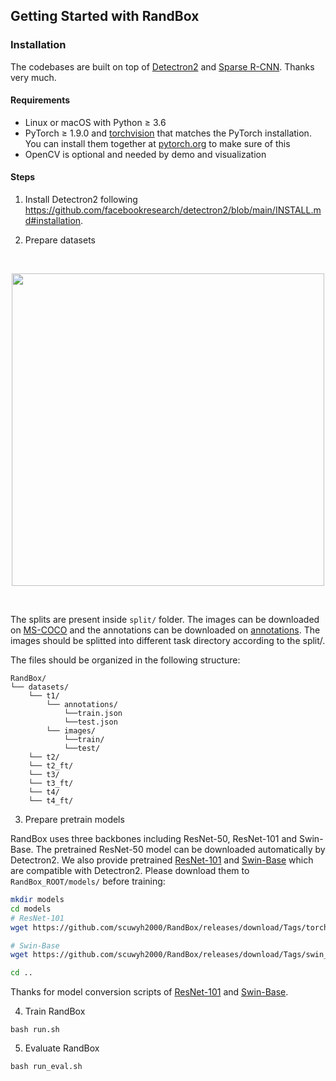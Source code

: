 ## Getting Started with RandBox



### Installation

The codebases are built on top of [Detectron2](https://github.com/facebookresearch/detectron2) and [Sparse R-CNN](https://github.com/PeizeSun/SparseR-CNN).
Thanks very much.

#### Requirements
- Linux or macOS with Python ≥ 3.6
- PyTorch ≥ 1.9.0 and [torchvision](https://github.com/pytorch/vision/) that matches the PyTorch installation.
  You can install them together at [pytorch.org](https://pytorch.org) to make sure of this
- OpenCV is optional and needed by demo and visualization

#### Steps
1. Install Detectron2 following https://github.com/facebookresearch/detectron2/blob/main/INSTALL.md#installation.

2. Prepare datasets
<br>
<p align="center" ><img width='500' src = "https://imgur.com/9bzf3DV.png"></p> 
<br>

The splits are present inside `split/` folder. The images can be downloaded on [MS-COCO](https://cocodataset.org/#download) and the annotations can be downloaded on [annotations](https://drive.google.com/drive/folders/1nAWHdQ3kr48h6H5eTbhSBwEeAd4lpKp3?usp=drive_link). The images should be splitted into different task directory according to the split/.

The files should be organized in the following structure:
```
RandBox/
└── datasets/
    └── t1/
        └── annotations/
            └──train.json
            └──test.json
        └── images/
            └──train/
            └──test/
    └── t2/
    └── t2_ft/
    └── t3/
    └── t3_ft/
    └── t4/
    └── t4_ft/
```

3. Prepare pretrain models

RandBox uses three backbones including ResNet-50, ResNet-101 and Swin-Base. The pretrained ResNet-50 model can be
downloaded automatically by Detectron2. We also provide pretrained
[ResNet-101](https://github.com/scuwyh2000/RandBox/releases/download/Tags/torchvision-R-101.pkl) and
[Swin-Base](https://github.com/scuwyh2000/RandBox/releases/download/Tags/swin_base_patch4_window7_224_22k.pkl) which are compatible with
Detectron2. Please download them to `RandBox_ROOT/models/` before training:

```bash
mkdir models
cd models
# ResNet-101
wget https://github.com/scuwyh2000/RandBox/releases/download/Tags/torchvision-R-101.pkl

# Swin-Base
wget https://github.com/scuwyh2000/RandBox/releases/download/Tags/swin_base_patch4_window7_224_22k.pkl

cd ..
```

Thanks for model conversion scripts of [ResNet-101](https://github.com/PeizeSun/SparseR-CNN/blob/main/tools/convert-torchvision-to-d2.py)
and [Swin-Base](https://github.com/facebookresearch/Detic/blob/main/tools/convert-thirdparty-pretrained-model-to-d2.py).

4. Train RandBox
```
bash run.sh
```

5. Evaluate RandBox
```
bash run_eval.sh
```

